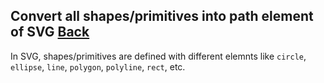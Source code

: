 ## Convert all shapes/primitives into path element of SVG [Back](./../SVG.md)

In SVG, shapes/primitives are defined with different elemnts like `circle`, `ellipse`, `line`, `polygon`, `polyline`, `rect`, etc. 